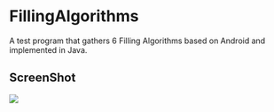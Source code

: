# FillingAlgorithms
A test program that gathers 6 Filling Algorithms  based on Android and implemented in Java.

## ScreenShot
![](http://yaochenkun.cn/wordpress/wp-content/uploads/2017/01/Screenshot_2017-01-25-15-39-18.png)
